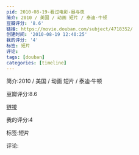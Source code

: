```yaml
---
pid: 2010-08-19-看过电影-昼与夜
简介: 2010 / 美国 / 动画 短片 / 泰迪·牛顿
豆瓣评分: '8.6'
链接: https://movie.douban.com/subject/4718352/
创建时间: '2010-08-19 12:40:25'
我的评分: '4'
标签: 短片
评论:
tags: [douban]
categories: [timeline]
---
```

简介:2010 / 美国 / 动画 短片 / 泰迪·牛顿

豆瓣评分:8.6

[链接](https://movie.douban.com/subject/4718352/)

我的评分:4

标签:短片

评论:

